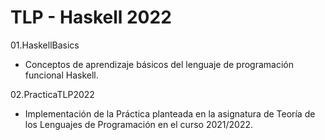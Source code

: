 # TLP - Haskell 2022

01.HaskellBasics
- Conceptos de aprendizaje básicos del lenguaje de programación funcional Haskell.

02.PracticaTLP2022
- Implementación de la Práctica planteada en la asignatura de Teoría de los Lenguajes de Programación en el curso 2021/2022. 
